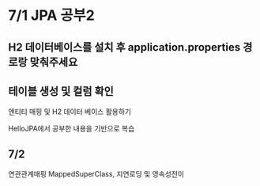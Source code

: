 # 7/1 JPA 공부2
## H2 데이터베이스를 설치 후 application.properties 경로랑 맞춰주세요
## 테이블 생성 및 컬럼 확인


엔티티 매핑 및 H2 데이터 베이스 활용하기

HelloJPA에서 공부한 내용을 기반으로 복습

## 7/2

연관관계매핑 MappedSuperClass, 지연로딩 및 영속성전이